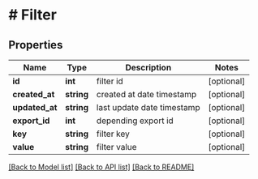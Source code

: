 # # Filter

## Properties

Name | Type | Description | Notes
------------ | ------------- | ------------- | -------------
**id** | **int** | filter id | [optional] 
**created_at** | **string** | created at date timestamp | [optional] 
**updated_at** | **string** | last update date timestamp | [optional] 
**export_id** | **int** | depending export id | [optional] 
**key** | **string** | filter key | [optional] 
**value** | **string** | filter value | [optional] 

[[Back to Model list]](../../README.md#documentation-for-models) [[Back to API list]](../../README.md#documentation-for-api-endpoints) [[Back to README]](../../README.md)


